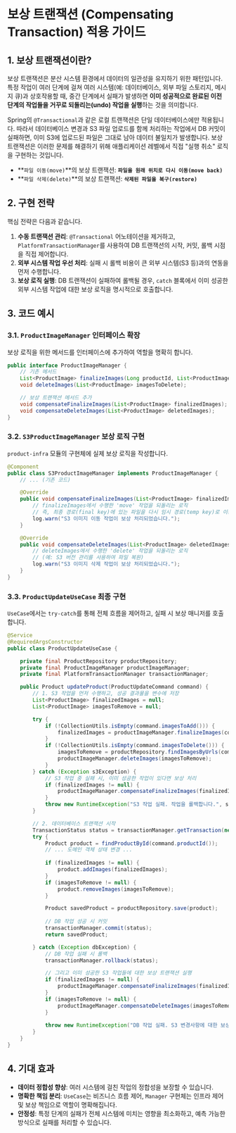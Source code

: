 # 보상 트랜잭션 (Compensating Transaction) 적용 가이드

## 1. 보상 트랜잭션이란?

보상 트랜잭션은 분산 시스템 환경에서 데이터의 일관성을 유지하기 위한 패턴입니다. 특정 작업이 여러 단계에 걸쳐 여러 시스템(예: 데이터베이스, 외부 파일 스토리지, 메시지 큐)과 상호작용할 때, 중간 단계에서 실패가 발생하면 **이미 성공적으로 완료된 이전 단계의 작업들을 거꾸로 되돌리는(undo) 작업을 실행**하는 것을 의미합니다.

Spring의 `@Transactional`과 같은 로컬 트랜잭션은 단일 데이터베이스에만 적용됩니다. 따라서 데이터베이스 변경과 S3 파일 업로드를 함께 처리하는 작업에서 DB 커밋이 실패하면, 이미 S3에 업로드된 파일은 그대로 남아 데이터 불일치가 발생합니다. 보상 트랜잭션은 이러한 문제를 해결하기 위해 애플리케이션 레벨에서 직접 "실행 취소" 로직을 구현하는 것입니다.

- **`파일 이동(move)`**의 보상 트랜잭션: **`파일을 원래 위치로 다시 이동(move back)`**
- **`파일 삭제(delete)`**의 보상 트랜잭션: **`삭제된 파일을 복구(restore)`**

## 2. 구현 전략

핵심 전략은 다음과 같습니다.

1.  **수동 트랜잭션 관리**: `@Transactional` 어노테이션을 제거하고, `PlatformTransactionManager`를 사용하여 DB 트랜잭션의 시작, 커밋, 롤백 시점을 직접 제어합니다.
2.  **외부 시스템 작업 우선 처리**: 실패 시 롤백 비용이 큰 외부 시스템(S3 등)과의 연동을 먼저 수행합니다.
3.  **보상 로직 실행**: DB 트랜잭션이 실패하여 롤백될 경우, `catch` 블록에서 이미 성공한 외부 시스템 작업에 대한 보상 로직을 명시적으로 호출합니다.

## 3. 코드 예시

### 3.1. `ProductImageManager` 인터페이스 확장

보상 로직을 위한 메서드를 인터페이스에 추가하여 역할을 명확히 합니다.

```java
public interface ProductImageManager {
    // 기존 메서드
    List<ProductImage> finalizeImages(Long productId, List<ProductImage> tempImages);
    void deleteImages(List<ProductImage> imagesToDelete);

    // 보상 트랜잭션 메서드 추가
    void compensateFinalizeImages(List<ProductImage> finalizedImages);
    void compensateDeleteImages(List<ProductImage> deletedImages);
}
```

### 3.2. `S3ProductImageManager` 보상 로직 구현

`product-infra` 모듈의 구현체에 실제 보상 로직을 작성합니다.

```java
@Component
public class S3ProductImageManager implements ProductImageManager {
    // ... (기존 코드)

    @Override
    public void compensateFinalizeImages(List<ProductImage> finalizedImages) {
        // finalizeImages에서 수행한 'move' 작업을 되돌리는 로직
        // 즉, 최종 경로(final key)에 있는 파일을 다시 임시 경로(temp key)로 이동시킵니다.
        log.warn("S3 이미지 이동 작업이 보상 처리되었습니다.");
    }

    @Override
    public void compensateDeleteImages(List<ProductImage> deletedImages) {
        // deleteImages에서 수행한 'delete' 작업을 되돌리는 로직
        // (예: S3 버전 관리를 사용하여 파일 복원)
        log.warn("S3 이미지 삭제 작업이 보상 처리되었습니다.");
    }
}
```

### 3.3. `ProductUpdateUseCase` 최종 구현

`UseCase`에서는 `try-catch`를 통해 전체 흐름을 제어하고, 실패 시 보상 매니저를 호출합니다.

```java
@Service
@RequiredArgsConstructor
public class ProductUpdateUseCase {

    private final ProductRepository productRepository;
    private final ProductImageManager productImageManager;
    private final PlatformTransactionManager transactionManager;

    public Product updateProduct(ProductUpdateCommand command) {
        // 1. S3 작업을 먼저 수행하고, 성공 결과물을 변수에 저장
        List<ProductImage> finalizedImages = null;
        List<ProductImage> imagesToRemove = null;

        try {
            if (!CollectionUtils.isEmpty(command.imagesToAdd())) {
                finalizedImages = productImageManager.finalizeImages(command.productId(), command.imagesToAdd());
            }
            if (!CollectionUtils.isEmpty(command.imagesToDelete())) {
                imagesToRemove = productRepository.findImagesByUrls(command.productId(), command.imagesToDelete());
                productImageManager.deleteImages(imagesToRemove);
            }
        } catch (Exception s3Exception) {
            // S3 작업 중 실패 시, 이미 성공한 작업이 있다면 보상 처리
            if (finalizedImages != null) {
                productImageManager.compensateFinalizeImages(finalizedImages);
            }
            throw new RuntimeException("S3 작업 실패. 작업을 롤백합니다.", s3Exception);
        }

        // 2. 데이터베이스 트랜잭션 시작
        TransactionStatus status = transactionManager.getTransaction(new DefaultTransactionDefinition());
        try {
            Product product = findProductById(command.productId());
            // ... 도메인 객체 상태 변경 ...
            
            if (finalizedImages != null) {
                product.addImages(finalizedImages);
            }
            if (imagesToRemove != null) {
                product.removeImages(imagesToRemove);
            }

            Product savedProduct = productRepository.save(product);
            
            // DB 작업 성공 시 커밋
            transactionManager.commit(status);
            return savedProduct;

        } catch (Exception dbException) {
            // DB 작업 실패 시 롤백
            transactionManager.rollback(status);

            // 그리고 이미 성공한 S3 작업들에 대한 보상 트랜잭션 실행
            if (finalizedImages != null) {
                productImageManager.compensateFinalizeImages(finalizedImages);
            }
            if (imagesToRemove != null) {
                productImageManager.compensateDeleteImages(imagesToRemove);
            }
            
            throw new RuntimeException("DB 작업 실패. S3 변경사항에 대한 보상 트랜잭션이 실행되었습니다.", dbException);
        }
    }
}
```

## 4. 기대 효과

- **데이터 정합성 향상**: 여러 시스템에 걸친 작업의 정합성을 보장할 수 있습니다.
- **명확한 책임 분리**: `UseCase`는 비즈니스 흐름 제어, `Manager` 구현체는 인프라 제어 및 보상 책임으로 역할이 명확해집니다.
- **안정성**: 특정 단계의 실패가 전체 시스템에 미치는 영향을 최소화하고, 예측 가능한 방식으로 실패를 처리할 수 있습니다.
